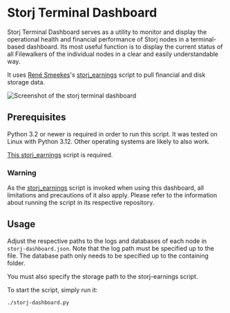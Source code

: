 # Storj Terminal Dashboard
Storj Terminal Dashboard serves as a utility to monitor and display the operational health and financial performance of Storj nodes in a terminal-based dashboard. Its most useful function is to display the current status of all Filewalkers of the individual nodes in a clear and easily understandable way.

It uses [René Smeekes](https://github.com/ReneSmeekes)'s [storj_earnings](https://github.com/ReneSmeekes/storj_earnings) script to pull financial and disk storage data. 

![Screenshot of the storj terminal dashboard](https://github.com/lukhuber/storj-terminal-dashboard/blob/main/images/screenshot.png?raw=true)

## Prerequisites
Python 3.2 or newer is required in order to run this script. 
It was tested on Linux with Python 3.12. Other operating systems are likely to also work.

[This storj_earnings](https://github.com/ReneSmeekes/storj_earnings) script is required.

### Warning
As the [storj_earnings](https://github.com/ReneSmeekes/storj_earnings) script is invoked when using this dashboard, all limitations and precautions of it also apply. Please refer to the information about running the script in its respective repository.

## Usage
Adjust the respective paths to the logs and databases of each node in <code>storj-dashboard.json</code>. Note that the log path must be specified up to the file. The database path only needs to be specified up to the containing folder. 

You must also specify the storage path to the storj-earnings script.

To start the script, simply run it:
```
./storj-dashboard.py
```

